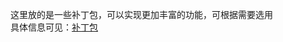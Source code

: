 这里放的是一些补丁包，可以实现更加丰富的功能，可根据需要选用  
具体信息可见：[补丁包](https://jin-yufeng.github.io/Parser/#/instructions?id=补丁包)